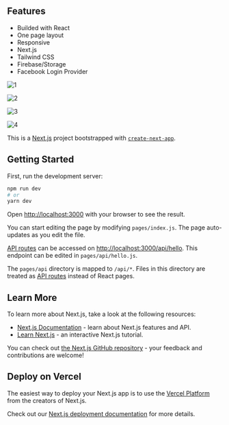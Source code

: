 ## Features

- Builded with React
- One page layout 
- Responsive
- Next.js 
- Tailwind CSS
- Firebase/Storage
- Facebook Login Provider



![1](https://user-images.githubusercontent.com/32294454/184535341-4c73d786-ec2c-4a93-9e17-1a1061299e1f.png)

![2](https://user-images.githubusercontent.com/32294454/184535343-5793489f-22a6-4bc9-996d-db400604e3c7.png)

![3](https://user-images.githubusercontent.com/32294454/184535347-3c58906d-5a3d-475d-87a8-c972445aba79.png)

![4](https://user-images.githubusercontent.com/32294454/184535349-c49c0e98-e822-438e-9a2d-f059adbf8961.png)







This is a [Next.js](https://nextjs.org/) project bootstrapped with [`create-next-app`](https://github.com/vercel/next.js/tree/canary/packages/create-next-app).

## Getting Started

First, run the development server:

```bash
npm run dev
# or
yarn dev
```

Open [http://localhost:3000](http://localhost:3000) with your browser to see the result.

You can start editing the page by modifying `pages/index.js`. The page auto-updates as you edit the file.

[API routes](https://nextjs.org/docs/api-routes/introduction) can be accessed on [http://localhost:3000/api/hello](http://localhost:3000/api/hello). This endpoint can be edited in `pages/api/hello.js`.

The `pages/api` directory is mapped to `/api/*`. Files in this directory are treated as [API routes](https://nextjs.org/docs/api-routes/introduction) instead of React pages.

## Learn More

To learn more about Next.js, take a look at the following resources:

- [Next.js Documentation](https://nextjs.org/docs) - learn about Next.js features and API.
- [Learn Next.js](https://nextjs.org/learn) - an interactive Next.js tutorial.

You can check out [the Next.js GitHub repository](https://github.com/vercel/next.js/) - your feedback and contributions are welcome!

## Deploy on Vercel

The easiest way to deploy your Next.js app is to use the [Vercel Platform](https://vercel.com/new?utm_medium=default-template&filter=next.js&utm_source=create-next-app&utm_campaign=create-next-app-readme) from the creators of Next.js.

Check out our [Next.js deployment documentation](https://nextjs.org/docs/deployment) for more details.

